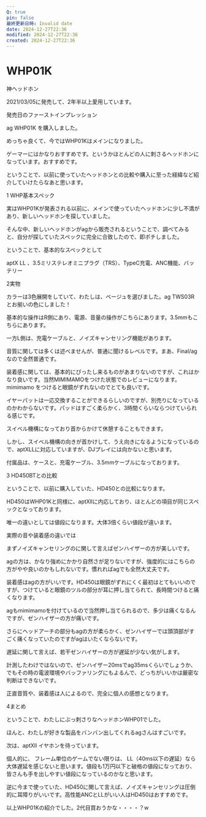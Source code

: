 ```yaml
---
Q: true
pin: false
最終更新日時: Invalid date
date: 2024-12-27T22:36
modified: 2024-12-27T22:36
created: 2024-12-27T22:36
---
```

# WHP01K

神ヘッドホン

2021/03/05に発売して、2年半以上愛用しています。

発売日のファーストインプレッション

ag WHP01K を購入しました。

めっちゃ良くて、今ではWHP01Kはメインになりました。

ゲーマーにはかなりおすすめです。というかほとんどの人に刺さるヘッドホンになっています。おすすめです。

ということで、以前に使っていたヘッドホンとの比較や購入に至った経緯など紹介していけたらなあと思います。

1 WHP基本スペック

実はWHP01Kが発表される以前に、メインで使っていたヘッドホンに少し不満があり、新しいヘッドホンを探していました。

そんな中、新しいヘッドホンがagから販売されるということで、調べてみると、自分が探していたスペックに完全に合致したので、即ポチしました。

ということで、基本的なスペックとして

aptX LL 、3.5ミリステレオミニプラグ（TRS）、TypeC充電、ANC機能、バッテリー

2実物

カラーは3色展開をしていて、わたしは、ベージュを選びました。ag TWS03Rとお揃いの色にしました！

基本的な操作はR側にあり、電源、音量の操作がこちらにあります。3.5mmもこちらにあります。

一方L側は、充電ケーブルと、ノイズキャンセリング機能があります。

音質に関しては多くは述べませんが、普通に聞けるレベルです。まあ、Final/agなので全然普通です。

装着感に関しては、基本的にぴったし来るものがあまりないのですが、これはかなり良いです。当然MIMIMAMOをつけた状態でのレビューになります。mimimamo をつけると眼鏡がずれないのでとても良いです。

イヤーパットは一応交換することができるらしいのですが、別売りになっているのかわからないです。パッドはすごく柔らかく、3時間くらいならつけていられる感じです。

スイベル機構になっており首からかけて休憩することもできます。

しかし、スイベル機構の向きが首かけして、うえ向きになるようになっているので、aptXLLに対応していますが、DJプレイには向かないと思います。

付属品は、ケースと、充電ケーブル、3.5mmケーブルになっております。

3 HD450BTとの比較

ということで、以前に購入していた、HD450との比較になります。

HD450はWHP01Kと同様に、aptXllに内応しており、ほとんどの項目が同じスペックとなっております。

唯一の違いとしては値段になります。大体3倍くらい値段が違います。

実際の音や装着感の違いでは

まずノイズキャンセリングのに関して言えばゼンハイザーの方が美しいです。

agの方は、かなり強めにかかり自然さが足りないですが、強度的にはこちらの方がやや良いのかもしれないです。慣れればagでも全然大丈夫です。

装着感はagの方がいいです。HD450は眼鏡がずれにくく最初はとてもいいのですが、つけていると眼鏡のツルの部分が耳に押し当てられて、長時間つけると痛くなります。

agもmimimamoを付けているので当然押し当てられるので、多少は痛くなるんですが、ゼンハイザーの方が痛いです。

さらにヘッドアーチの部分もagの方が柔らかく、ゼンハイザーでは頭頂部がすごく痛くなっていたのですがagはいたくならないです。

遅延に関して言えば、若干ゼンハイザーの方が遅延が少ない気がします。

計測したわけではないので、ゼンハイザー20msでag35msくらいでしょうか、でもその時の電波環境やバッファリングにもよるんで、どっちがいいかは厳密な判断はできないです。

正直音質や、装着感は人によるので、完全に個人の感想となります。

4まとめ

ということで、わたしにぶっ刺さりなヘッドホンWHP01でした。

ほんと、わたしが好きな製品をバンバン出してくれるagさんはすごいです。

次は、aptXll イヤホンを待っています。

個人的に、 フレーム単位のゲームでない限りは、 LL（40ms以下の遅延）なら大体遅延を感じないと思います。値段も1万円以下と破格の値段になっており、皆さんも手を出しやすい値段になっているのかなと思います。

逆に今まで使っていた、HD450に関して言えば、ノイズキャンセリングは圧倒的に耳障りがいいです。高性能ANCとLLがいい人はHD450はおすすめです。

以上WHP01Kの紹介でした。2代目買おうかな・・・・？w
